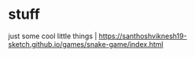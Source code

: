 # stuff
just some cool little things | https://santhoshviknesh19-sketch.github.io/games/snake-game/index.html
